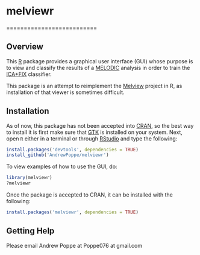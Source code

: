 # melviewr
==========================

Overview
--------

This [R](https://cran.r-project.org/) package provides a graphical user interface (GUI) whose purpose is to view and classify the results of a [MELODIC](https://fsl.fmrib.ox.ac.uk/fsl/fslwiki/MELODIC) analysis in order to train the [ICA+FIX](https://fsl.fmrib.ox.ac.uk/fsl/fslwiki/FIX) classifier. 

This package is an attempt to reimplement the [Melview](http://fsl.fmrib.ox.ac.uk/fsl/fslwiki/Melview) project in R, as installation of that viewer is sometimes difficult.

Installation
------------

As of now, this package has not been accepted into [CRAN](https://cran.r-project.org/web/packages/), so the best way to install it is first make sure that [GTK](https://www.gtk.org/) is installed on your system. Next, open `R` either in a terminal or through [RStudio]() and type the following:
```r
install.packages('devtools', dependencies = TRUE)
install_github('AndrewPoppe/melviewr')
```
To view examples of how to use the GUI, do:
```r
library(melviewr)
?melviewr
```

Once the package is accepted to CRAN, it can be installed with the following:
```r
install.packages('melviewr', dependencies = TRUE)
```

Getting Help
------------

Please email Andrew Poppe at Poppe076 at gmail.com
